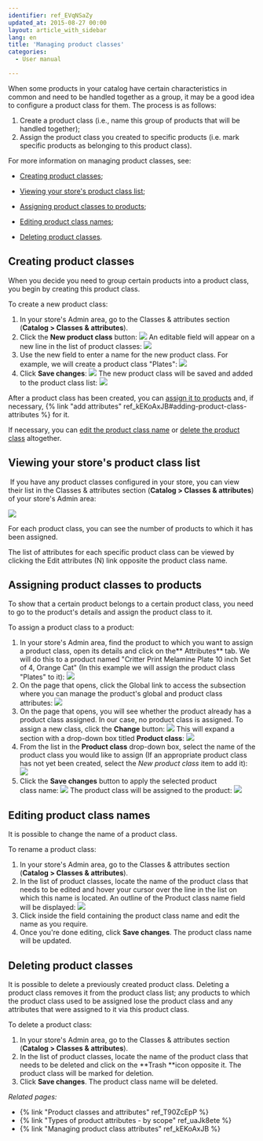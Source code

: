 ```yaml
---
identifier: ref_EVqNSaZy
updated_at: 2015-08-27 00:00
layout: article_with_sidebar
lang: en
title: 'Managing product classes'
categories:
  - User manual

---
```


When some products in your catalog have certain characteristics in common and need to be handled together as a group, it may be a good idea to configure a product class for them. The process is as follows:

1.  Create a product class (i.e., name this group of products that will be handled together);
2.  Assign the product class you created to specific products (i.e. mark specific products as belonging to this product class).

For more information on managing product classes, see:

*   [Creating product classes](#creating-product-classes);

*   [Viewing your store's product class list](#viewing-your-stores-product-class-list);

*   [Assigning product classes to products](#assigning-product-classes-to-products);

*   [Editing product class names](#editing-product-class-names);

*   [Deleting product classes](#deleting-product-classes).

## Creating product classes

When you decide you need to group certain products into a product class, you begin by creating this product class.

To create a new product class:

1.  In your store's Admin area, go to the Classes & attributes section (**Catalog > Classes & attributes**).
2.  Click the **New product class** button:
    ![]({{site.baseurl}}/attachments/7504877/8719235.png?effects=drop-shadow)
    An editable field will appear on a new line in the list of product classes:
    ![]({{site.baseurl}}/attachments/7504877/8719236.png?effects=drop-shadow)
3.  Use the new field to enter a name for the new product class. For example, we will create a product class "Plates":
    ![]({{site.baseurl}}/attachments/7504877/8719237.png?effects=drop-shadow)
4.  Click **Save changes**:
    ![]({{site.baseurl}}/attachments/7504877/8719238.png?effects=drop-shadow)
    The new product class will be saved and added to the product class list:
    ![]({{site.baseurl}}/attachments/7504877/8719239.png?effects=drop-shadow)

After a product class has been created, you can [assign it to products](#assigning-product-classes-to-products) and, if necessary, {% link "add attributes" ref_kEKoAxJB#adding-product-class-attributes %} for it.

If necessary, you can [edit the product class name](#editing-product-class-names) or [delete the product class](#deleting-product-classes) altogether.

## Viewing your store's product class list

 If you have any product classes configured in your store, you can view their list in the Classes & attributes section (**Catalog > Classes & attributes**) of your store's Admin area:

![]({{site.baseurl}}/attachments/7504877/8719240.png?effects=drop-shadow)

For each product class, you can see the number of products to which it has been assigned.

The list of attributes for each specific product class can be viewed by clicking the Edit attributes (N) link opposite the product class name.

## Assigning product classes to products

To show that a certain product belongs to a certain product class, you need to go to the product's details and assign the product class to it. 

To assign a product class to a product:

1.  In your store's Admin area, find the product to which you want to assign a product class, open its details and click on the** Attributes** tab. We will do this to a product named "Critter Print Melamine Plate 10 inch Set of 4, Orange Cat" (In this example we will assign the product class "Plates" to it):
    ![]({{site.baseurl}}/attachments/7504877/8719241.png?effects=drop-shadow)
2.  On the page that opens, click the Global link to access the subsection where you can manage the product's global and product class attributes:
    ![]({{site.baseurl}}/attachments/7504877/8719242.png?effects=drop-shadow)
3.  On the page that opens, you will see whether the product already has a product class assigned. In our case, no product class is assigned. To assign a new class, click the **Change** button:
    ![]({{site.baseurl}}/attachments/7504877/8719243.png?effects=drop-shadow)
    This will expand a section with a drop-down box titled **Product class**:
    ![]({{site.baseurl}}/attachments/7504877/8719244.png?effects=drop-shadow)
4.  From the list in the **Product class** drop-down box, select the name of the product class you would like to assign (If an appropriate product class has not yet been created, select the _New product class_ item to add it):
    ![]({{site.baseurl}}/attachments/7504877/8719245.png?effects=drop-shadow)
5.  Click the **Save changes** button to apply the selected product class name:
    ![]({{site.baseurl}}/attachments/7504877/8719247.png?effects=drop-shadow)
    The product class will be assigned to the product:
    ![]({{site.baseurl}}/attachments/7504877/8719248.png?effects=drop-shadow)

## Editing product class names

It is possible to change the name of a product class.

To rename a product class:

1.  In your store's Admin area, go to the Classes & attributes section (**Catalog > Classes & attributes**).
2.  In the list of product classes, locate the name of the product class that needs to be edited and hover your cursor over the line in the list on which this name is located. An outline of the Product class name field will be displayed:
    ![]({{site.baseurl}}/attachments/7504877/8719249.png?effects=drop-shadow)
3.  Click inside the field containing the product class name and edit the name as you require. 
4.  Once you're done editing, click **Save changes**.
    The product class name will be updated. 

## Deleting product classes

It is possible to delete a previously created product class. Deleting a product class removes it from the product class list; any products to which the product class used to be assigned lose the product class and any attributes that were assigned to it via this product class.

To delete a product class:

1.  In your store's Admin area, go to the Classes & attributes section (**Catalog > Classes & attributes**).
2.  In the list of product classes, locate the name of the product class that needs to be deleted and click on the **Trash **icon opposite it. The product class will be marked for deletion.
3.  Click **Save changes**.
    The product class name will be deleted.

_Related pages:_

*   {% link "Product classes and attributes" ref_T90ZcEpP %}
*   {% link "Types of product attributes - by scope" ref_uaJk8ete %}
*   {% link "Managing product class attributes" ref_kEKoAxJB %}
